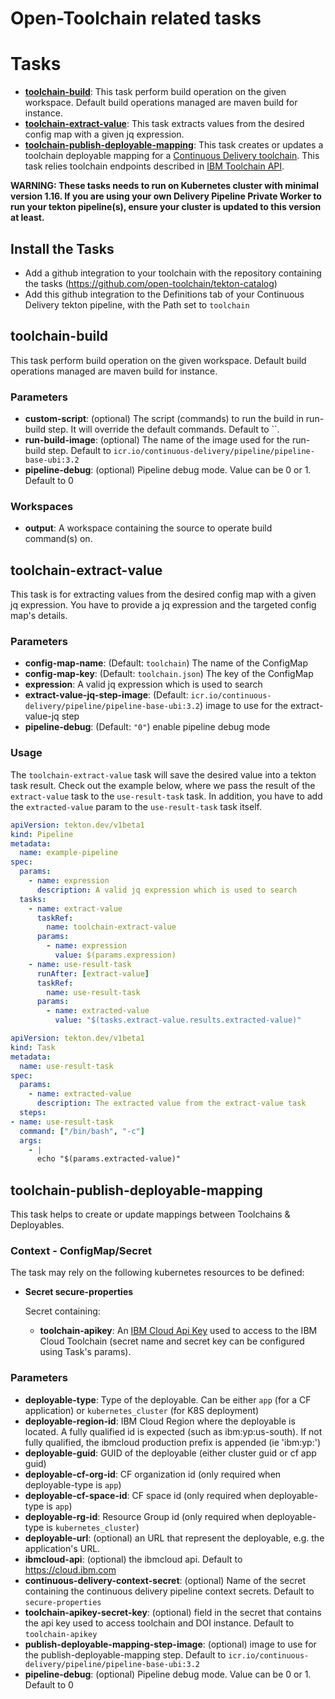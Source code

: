 # Open-Toolchain related tasks

# Tasks

- **[toolchain-build](#toolchain-build)**: This task perform build operation on the given workspace. Default build operations managed are maven build for instance.
- **[toolchain-extract-value](#toolchain-extract-value)**: This task extracts values from the desired config map with a given jq expression.
- **[toolchain-publish-deployable-mapping](#toolchain-publish-deployable-mapping)**: This task creates or updates a toolchain deployable mapping for a [Continuous Delivery toolchain](https://cloud.ibm.com/docs/services/ContinuousDelivery?topic=ContinuousDelivery-toolchains-using). This task relies toolchain endpoints described in [IBM Toolchain API](https://otc-swagger.us-south.devops.dev.cloud.ibm.com/swagger-ui?url=https://otc-api.us-south.devops.dev.cloud.ibm.com/spec/swagger.json#/toolchain_deployable_mappings).

**WARNING: These tasks needs to run on Kubernetes cluster with minimal version 1.16. If you are using your own Delivery Pipeline Private Worker to run your tekton pipeline(s), ensure your cluster is updated to this version at least.**

## Install the Tasks
- Add a github integration to your toolchain with the repository containing the tasks (https://github.com/open-toolchain/tekton-catalog)
- Add this github integration to the Definitions tab of your Continuous Delivery tekton pipeline, with the Path set to `toolchain`

## toolchain-build

This task perform build operation on the given workspace. Default build operations managed are maven build for instance.

### Parameters

* **custom-script**: (optional) The script (commands) to run the build in run-build step. It will override the default commands. Default to ``.
* **run-build-image**: (optional) The name of the image used for the run-build step. Default to `icr.io/continuous-delivery/pipeline/pipeline-base-ubi:3.2`
* **pipeline-debug**: (optional) Pipeline debug mode. Value can be 0 or 1. Default to 0

### Workspaces

* **output**: A workspace containing the source to operate build command(s) on.

## toolchain-extract-value
This task is for extracting values from the desired config map with a given jq expression.
You have to provide a jq expression and the targeted config map's details.

### Parameters

- **config-map-name**: (Default: `toolchain`) The name of the ConfigMap
- **config-map-key**: (Default: `toolchain.json`) The key of the ConfigMap
- **expression**: A valid jq expression which is used to search
- **extract-value-jq-step-image**: (Default: `icr.io/continuous-delivery/pipeline/pipeline-base-ubi:3.2`) image to use for the extract-value-jq step
- **pipeline-debug**: (Default: `"0"`) enable pipeline debug mode

### Usage

The `toolchain-extract-value` task will save the desired value into a tekton task result.
Check out the example below, where we pass the result of the `extract-value` task to the `use-result-task` task.
In addition, you have to add the `extracted-value` param to the `use-result-task` task itself.

``` yaml
apiVersion: tekton.dev/v1beta1
kind: Pipeline
metadata:
  name: example-pipeline
spec:
  params:
    - name: expression
      description: A valid jq expression which is used to search
  tasks:
    - name: extract-value
      taskRef:
        name: toolchain-extract-value
      params:
        - name: expression
          value: $(params.expression)
    - name: use-result-task
      runAfter: [extract-value]
      taskRef:
        name: use-result-task
      params:
        - name: extracted-value
          value: "$(tasks.extract-value.results.extracted-value)"
```
``` yaml
apiVersion: tekton.dev/v1beta1
kind: Task
metadata:
  name: use-result-task
spec:
  params:
    - name: extracted-value
      description: The extracted value from the extract-value task
  steps:
- name: use-result-task
  command: ["/bin/bash", "-c"]
  args:
    - |
      echo "$(params.extracted-value)"
```

## toolchain-publish-deployable-mapping

This task helps to create or update mappings between Toolchains & Deployables. 

### Context - ConfigMap/Secret

  The task may rely on the following kubernetes resources to be defined:

* **Secret secure-properties**

  Secret containing:
  * **toolchain-apikey**: An [IBM Cloud Api Key](https://cloud.ibm.com/iam/apikeys) used to access to the IBM Cloud Toolchain (secret name and secret key can be configured using Task's params).

### Parameters

* **deployable-type**: Type of the deployable. Can be either `app` (for a CF application) or `kubernetes_cluster` (for K8S deployment)
* **deployable-region-id**: IBM Cloud Region where the deployable is located. A fully qualified id is expected (such as ibm:yp:us-south). If not fully qualified, the ibmcloud production prefix is appended (ie 'ibm:yp:')
* **deployable-guid**: GUID of the deployable (either cluster guid or cf app guid)
* **deployable-cf-org-id**: CF organization id (only required when deployable-type is `app`)
* **deployable-cf-space-id**: CF space id (only required when deployable-type is `app`)
* **deployable-rg-id**: Resource Group id (only required when deployable-type is `kubernetes_cluster`)
* **deployable-url**: (optional) an URL that represent the deployable, e.g. the application's URL.
* **ibmcloud-api**: (optional) the ibmcloud api. Default to https://cloud.ibm.com
* **continuous-delivery-context-secret**: (optional) Name of the secret containing the continuous delivery pipeline context secrets. Default to `secure-properties`
* **toolchain-apikey-secret-key**: (optional) field in the secret that contains the api key used to access toolchain and DOI instance. Default to `toolchain-apikey`
* **publish-deployable-mapping-step-image**: (optional) image to use for the publish-deployable-mapping step. Default to `icr.io/continuous-delivery/pipeline/pipeline-base-ubi:3.2`
* **pipeline-debug**: (optional) Pipeline debug mode. Value can be 0 or 1. Default to 0
